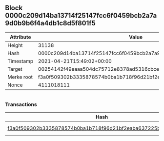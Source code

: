 ## Block 0000c209d14ba13714f25147fcc6f0459bcb2a7a9d0b9b6f4a4db1c8d5f801f5

Attribute | Value
--- | ---
Height | 31138
Hash | 0000c209d14ba13714f25147fcc6f0459bcb2a7a9d0b9b6f4a4db1c8d5f801f5
Timestamp | 2021-04-21T15:49:02+00:00
Target | 00254142f49eaaa504dc75712e8378ad5316cbcead634704b3734b6271167cc4
Merke root | f3a0f509302b3335878574b0ba1b718f96d21bf2eaba637225b2d906eff4bf0c
Nonce | 4111018111

```

```

### Transactions

Hash | Amount
--- | ---
[f3a0f509302b3335878574b0ba1b718f96d21bf2eaba637225b2d906eff4bf0c](f3a0f509302b3335878574b0ba1b718f96d21bf2eaba637225b2d906eff4bf0c.md) | 10.00000000 SKEPTI 
